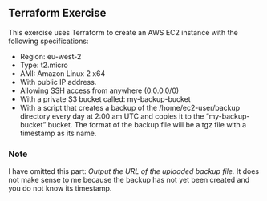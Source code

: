 ## Terraform Exercise

This exercise uses Terraform to create an AWS EC2 instance with the following specifications:

- Region: eu-west-2
- Type: t2.micro
- AMI: Amazon Linux 2 x64
- With public IP address.
- Allowing SSH access from anywhere (0.0.0.0/0)
- With a private S3 bucket called: my-backup-bucket
- With a script that creates a backup of the /home/ec2-user/backup directory every day at 2:00 am UTC and copies it to the “my-backup-bucket” bucket. The format of the backup file will be a tgz file with a timestamp as its name. 

### Note

I have omitted this part: *Output the URL of the uploaded backup file.* It does not make sense to me because the backup has not yet been created and you do not know its timestamp.
